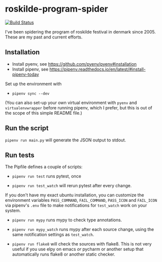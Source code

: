 # roskilde-program-spider

[![Build Status](https://travis-ci.com/TauPan/roskilde-program-spider.svg?branch=master)](https://travis-ci.com/TauPan/roskilde-program-spider)

I've been spidering the program of roskilde festival in denmark since
2005. These are my past and current efforts.

## Installation

 - Install pyenv, see https://github.com/pyenv/pyenv#installation
 - Install pipenv, see https://pipenv.readthedocs.io/en/latest/#install-pipenv-today

Set up the environment with

 - `pipenv sync --dev`

(You can also set-up your own virtual environment with `pyenv` and
`virtualenvwrapper` before running pipenv, which I prefer, but this is
out of the scope of this simple README file.)

## Run the script

`pipenv run main.py` will generate the JSON output to stdout.


## Run tests

The Pipfile defines a couple of scripts:

 - `pipenv run test` runs pytest, once

 - `pipenv run test_watch` will rerun pytest after every change.

If you don't have my exact ubuntu installation, you can customize the
environment variables `PASS_COMMAND`, `FAIL_COMMAND`, `PASS_ICON` and
`FAIL_ICON` via pipenv's `.env` file to make notifications for
`test_watch` work on your system.

 - `pipenv run mypy` runs mypy to check type annotations.

 - `pipenv run mypy_watch` runs mypy after each source change, using
   the same notification settings as `test_watch`.

 - `pipenv run flake8` will check the sources with flake8. This is not
   very useful if you use elpy on emacs *or* pycharm or another setup
   that automatically runs flake8 or another static checker.
